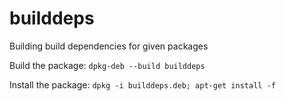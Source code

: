 # builddeps
Building build dependencies for given packages

Build the package: `dpkg-deb --build builddeps`

Install the package: `dpkg -i builddeps.deb; apt-get install -f`
